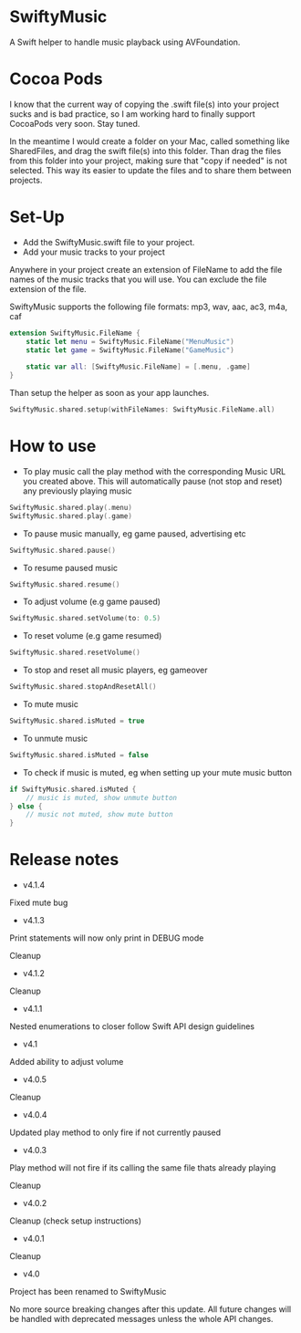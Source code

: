 # SwiftyMusic

A Swift helper to handle music playback using AVFoundation.

# Cocoa Pods

I know that the current way of copying the .swift file(s) into your project sucks and is bad practice, so I am working hard to finally support CocoaPods very soon. Stay tuned.

In the meantime I would create a folder on your Mac, called something like SharedFiles, and drag the swift file(s) into this folder. Than drag the files from this folder into your project, making sure that "copy if needed" is not selected. This way its easier to update the files and to share them between projects.

# Set-Up

- Add the SwiftyMusic.swift file to your project.
- Add your music tracks to your project

Anywhere in your project create an extension of FileName to add the file names of the music tracks that you will use. You can exclude the file extension of the file. 

SwiftyMusic supports the following file formats: 
mp3, wav, aac, ac3, m4a, caf

```swift
extension SwiftyMusic.FileName {
    static let menu = SwiftyMusic.FileName("MenuMusic")
    static let game = SwiftyMusic.FileName("GameMusic")
    
    static var all: [SwiftyMusic.FileName] = [.menu, .game]
}
```

Than setup the helper as soon as your app launches. 

```swift
SwiftyMusic.shared.setup(withFileNames: SwiftyMusic.FileName.all)
```

# How to use

- To play music call the play method with the corresponding Music URL you created above. This will automatically pause (not stop and reset) any previously playing music
```swift
SwiftyMusic.shared.play(.menu)
SwiftyMusic.shared.play(.game)
```

- To pause music manually, eg game paused, advertising etc
```swift
SwiftyMusic.shared.pause()
```

- To resume paused music
```swift
SwiftyMusic.shared.resume()
```

- To adjust volume (e.g game paused)
```swift
SwiftyMusic.shared.setVolume(to: 0.5)
```

- To reset volume (e.g game resumed)
```swift
SwiftyMusic.shared.resetVolume()
```

- To stop and reset all music players, eg gameover
```swift
SwiftyMusic.shared.stopAndResetAll()
```

- To mute music
```swift
SwiftyMusic.shared.isMuted = true
```

- To unmute music
```swift
SwiftyMusic.shared.isMuted = false
```

- To check if music is muted, eg when setting up your mute music button
```swift
if SwiftyMusic.shared.isMuted {
    // music is muted, show unmute button
} else {
    // music not muted, show mute button
}
```

# Release notes

- v4.1.4

Fixed mute bug

- v4.1.3

Print statements will now only print in DEBUG mode

Cleanup

- v4.1.2

Cleanup

- v4.1.1

Nested enumerations to closer follow Swift API design guidelines

- v4.1

Added ability to adjust volume

- v4.0.5

Cleanup

- v4.0.4

Updated play method to only fire if not currently paused

- v4.0.3

Play method will not fire if its calling the same file thats already playing

Cleanup

- v4.0.2

Cleanup (check setup instructions)

- v4.0.1

Cleanup

- v4.0

Project has been renamed to SwiftyMusic

No more source breaking changes after this update. All future changes will be handled with deprecated messages unless the whole API changes.
